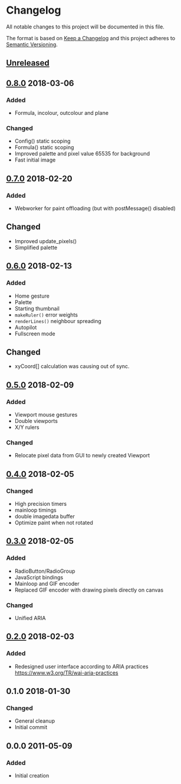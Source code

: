 # Changelog
All notable changes to this project will be documented in this file.

The format is based on [Keep a Changelog](http://keepachangelog.com/en/1.0.0/)
and this project adheres to [Semantic Versioning](http://semver.org/spec/v2.0.0.html).

## [Unreleased]

## [0.8.0] 2018-03-06

### Added
- Formula, incolour, outcolour and plane

### Changed
- Config() static scoping
- Formula() static scoping
- Improved palette and pixel value 65535 for background
- Fast initial image

## [0.7.0] 2018-02-20

### Added
- Webworker for paint offloading (but with postMessage() disabled)

## Changed
- Improved update_pixels()
- Simplified palette

## [0.6.0] 2018-02-13

### Added
- Home gesture
- Palette
- Starting thumbnail
- `makeRuler()` error weights
- `renderLines()` neighbour spreading
- Autopilot
- Fullscreen mode

## Changed
- xyCoord[] calculation was causing out of sync.  
 
## [0.5.0] 2018-02-09

### Added
- Viewport mouse gestures
- Double viewports
- X/Y rulers

### Changed
- Relocate pixel data from GUI to newly created Viewport

## [0.4.0] 2018-02-05

### Changed
- High precision timers
- mainloop timings
- double imagedata buffer
- Optimize paint when not rotated

## [0.3.0] 2018-02-05

### Added
- RadioButton/RadioGroup
- JavaScript bindings
- Mainloop and GIF encoder
- Replaced GIF encoder with drawing pixels directly on canvas

### Changed
- Unified ARIA

## [0.2.0] 2018-02-03

### Added
- Redesigned user interface according to ARIA practices https://www.w3.org/TR/wai-aria-practices

## 0.1.0 2018-01-30

### Changed
- General cleanup
- Initial commit

## 0.0.0 2011-05-09

### Added
- Initial creation

[Unreleased]: https://github.com/xyzzy/jsFractalZoom/compare/v0.8.0...HEAD
[0.8.0]: https://github.com/xyzzy/jsFractalZoom/compare/v0.7.0...v0.8.0
[0.7.0]: https://github.com/xyzzy/jsFractalZoom/compare/v0.6.0...v0.7.0
[0.6.0]: https://github.com/xyzzy/jsFractalZoom/compare/v0.5.0...v0.6.0
[0.5.0]: https://github.com/xyzzy/jsFractalZoom/compare/v0.4.0...v0.5.0
[0.4.0]: https://github.com/xyzzy/jsFractalZoom/compare/v0.3.0...v0.4.0
[0.3.0]: https://github.com/xyzzy/jsFractalZoom/compare/v0.2.0...v0.3.0
[0.2.0]: https://github.com/xyzzy/jsFractalZoom/compare/v0.1.0...v0.2.0
